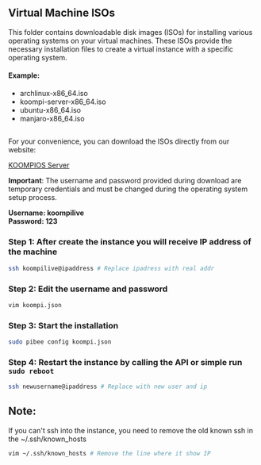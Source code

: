 ## Virtual Machine ISOs
This folder contains downloadable disk images (ISOs) for installing various operating systems on your virtual machines. These ISOs provide the necessary installation files to create a virtual instance with a specific operating system.

#### Example:

- archlinux-x86_64.iso
- koompi-server-x86_64.iso
- ubuntu-x86_64.iso
- manjaro-x86_64.iso

##

For your convenience, you can download the ISOs directly from our website:

[KOOMPIOS Server](https://dev.koompi.org/iso/server/koompi-server-x86-64.iso)

<b>Important</b>: The username and password provided during download are temporary credentials and 
must be changed during the operating system setup process.

<b>Username: koompilive                  
Password: 123
</b>

### Step 1: After create the instance you will receive IP address of the machine
```bash
ssh koompilive@ipaddress # Replace ipadress with real addr
```

### Step 2: Edit the username and password

```bash
vim koompi.json
```

### Step 3: Start the installation

```bash
sudo pibee config koompi.json
```

### Step 4: Restart the instance by calling the API or simple run `sudo reboot`

```bash
ssh newusername@ipaddress # Replace with new user and ip
```


## Note:
If you can't ssh into the instance, you need to remove the old known ssh in the ~/.ssh/known_hosts

```bash
vim ~/.ssh/known_hosts # Remove the line where it show IP
```